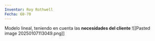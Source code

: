 ```yaml
---
Inventor: Roy Rothwell
Fecha: 60-70
---
```

Modelo lineal, teniendo en cuenta las **necesidades del cliente**
![[Pasted image 20250107113049.png]]